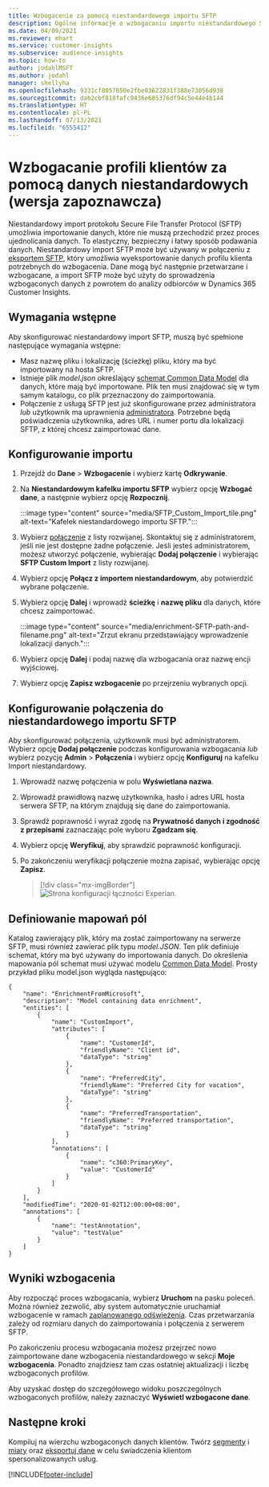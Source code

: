 ```yaml
---
title: Wzbogacenie za pomocą niestandardowego importu SFTP
description: Ogólne informacje o wzbogacaniu importu niestandardowego SFTP.
ms.date: 04/09/2021
ms.reviewer: mhart
ms.service: customer-insights
ms.subservice: audience-insights
ms.topic: how-to
author: jodahlMSFT
ms.author: jodahl
manager: shellyha
ms.openlocfilehash: 9331cf8057850e2fbe03622831f388e73056d938
ms.sourcegitcommit: dab2cbf818fafc9436e685376df94c5e44e4b144
ms.translationtype: HT
ms.contentlocale: pl-PL
ms.lasthandoff: 07/13/2021
ms.locfileid: "6555412"
---
```

# <a name="enrich-customer-profiles-with-custom-data-preview"></a>Wzbogacanie profili klientów za pomocą danych niestandardowych (wersja zapoznawcza)

Niestandardowy import protokołu Secure File Transfer Protocol (SFTP) umożliwia importowanie danych, które nie muszą przechodzić przez proces ujednolicania danych. To elastyczny, bezpieczny i łatwy sposób podawania danych. Niestandardowy import SFTP może być używany w połączeniu z [eksportem SFTP](export-sftp.md), który umożliwia wyeksportowanie danych profilu klienta potrzebnych do wzbogacenia. Dane mogą być następnie przetwarzane i wzbogacane, a import SFTP może być użyty do sprowadzenia wzbogaconych danych z powrotem do analizy odbiorców w Dynamics 365 Customer Insights.

## <a name="prerequisites"></a>Wymagania wstępne

Aby skonfigurować niestandardowy import SFTP, muszą być spełnione następujące wymagania wstępne:

- Masz nazwę pliku i lokalizację (ścieżkę) pliku, który ma być importowany na hosta SFTP.
- Istnieje plik *model.json* określający [schemat Common Data Model](/common-data-model/) dla danych, które mają być importowane. Plik ten musi znajdować się w tym samym katalogu, co plik przeznaczony do zaimportowania.
- Połączenie z usługą SFTP jest już skonfigurowane przez administratora *lub* użytkownik ma uprawnienia [administratora](permissions.md#administrator). Potrzebne będą poświadczenia użytkownika, adres URL i numer portu dla lokalizacji SFTP, z której chcesz zaimportować dane.


## <a name="configure-the-import"></a>Konfigurowanie importu

1. Przejdź do **Dane** > **Wzbogacenie** i wybierz kartę **Odkrywanie**.

1. Na **Niestandardowym kafelku importu SFTP** wybierz opcję **Wzbogać dane**, a następnie wybierz opcję **Rozpocznij**.

   :::image type="content" source="media/SFTP_Custom_Import_tile.png" alt-text="Kafelek niestandardowego importu SFTP.":::

1. Wybierz [połączenie](connections.md) z listy rozwijanej. Skontaktuj się z administratorem, jeśli nie jest dostępne żadne połączenie. Jeśli jesteś administratorem, możesz utworzyć połączenie, wybierając **Dodaj połączenie** i wybierając **SFTP Custom Import** z listy rozwijanej.

1. Wybierz opcję **Połącz z importem niestandardowym**, aby potwierdzić wybrane połączenie.

1.  Wybierz opcję **Dalej** i wprowadź **ścieżkę** i **nazwę pliku** dla danych, które chcesz zaimportować.

    :::image type="content" source="media/enrichment-SFTP-path-and-filename.png" alt-text="Zrzut ekranu przedstawiający wprowadzenie lokalizacji danych.":::

1. Wybierz opcję **Dalej** i podaj nazwę dla wzbogacania oraz nazwę encji wyjściowej. 

1. Wybierz opcję **Zapisz wzbogacenie** po przejrzeniu wybranych opcji.

## <a name="configure-the-connection-for-sftp-custom-import"></a>Konfigurowanie połączenia do niestandardowego importu SFTP 

Aby skonfigurować połączenia, użytkownik musi być administratorem. Wybierz opcję **Dodaj połączenie** podczas konfigurowania wzbogacania *lub* wybierz pozycję **Admin** > **Połączenia** i wybierz opcję **Konfiguruj** na kafelku Import niestandardowy.

1. Wprowadź nazwę połączenia w polu **Wyświetlana nazwa**.

1. Wprowadź prawidłową nazwę użytkownika, hasło i adres URL hosta serwera SFTP, na którym znajdują się dane do zaimportowania.

1. Sprawdź poprawność i wyraź zgodę na **Prywatność danych i zgodność z przepisami** zaznaczając pole wyboru **Zgadzam się**.

1. Wybierz opcję **Weryfikuj**, aby sprawdzić poprawność konfiguracji.

1. Po zakończeniu weryfikacji połączenie można zapisać, wybierając opcję **Zapisz**.

   > [!div class="mx-imgBorder"]
   > ![Strona konfiguracji łączności Experian.](media/enrichment-SFTP-connection.png "Strona konfiguracji łączności Experian")


## <a name="defining-field-mappings"></a>Definiowanie mapowań pól 

Katalog zawierający plik, który ma zostać zaimportowany na serwerze SFTP, musi również zawierać plik typu *model.JSON*. Ten plik definiuje schemat, który ma być używany do importowania danych. Do określenia mapowania pól schemat musi używać modelu [Common Data Model](/common-data-model/). Prosty przykład pliku model.json wygląda następująco:

```
{
    "name": "EnrichmentFromMicrosoft",
    "description": "Model containing data enrichment",
    "entities": [
        {
            "name": "CustomImport",
            "attributes": [
                {
                    "name": "CustomerId",
                    "friendlyName": "Client id",
                    "dataType": "string"
                },
                {
                    "name": "PreferredCity",
                    "friendlyName": "Preferred City for vacation",
                    "dataType": "string"
                },
                {
                    "name": "PreferredTransportation",
                    "friendlyName": "Preferred transportation",
                    "dataType": "string"
                }
            ],
            "annotations": [
                {
                    "name": "c360:PrimaryKey",
                    "value": "CustomerId"
                }
            ]
        }
    ],
    "modifiedTime": "2020-01-02T12:00:00+08:00",
    "annotations": [
        {
            "name": "testAnnotation",
            "value": "testValue"
        }
    ]
}
```

## <a name="enrichment-results"></a>Wyniki wzbogacenia

Aby rozpocząć proces wzbogacania, wybierz **Uruchom** na pasku poleceń. Można również zezwolić, aby system automatycznie uruchamiał wzbogacenie w ramach [zaplanowanego odświeżenia](system.md#schedule-tab). Czas przetwarzania zależy od rozmiaru danych do zaimportowania i połączenia z serwerem SFTP.

Po zakończeniu procesu wzbogacania możesz przejrzeć nowo zaimportowane dane wzbogacenia niestandardowego w sekcji **Moje wzbogacenia**. Ponadto znajdziesz tam czas ostatniej aktualizacji i liczbę wzbogaconych profilów.

Aby uzyskać dostęp do szczegółowego widoku poszczególnych wzbogaconych profilów, należy zaznaczyć **Wyświetl wzbogacone dane**.

## <a name="next-steps"></a>Następne kroki

Kompiluj na wierzchu wzbogaconych danych klientów. Twórz [segmenty](segments.md) i [miary](measures.md) oraz [eksportuj dane](export-destinations.md) w celu świadczenia klientom spersonalizowanych usług.

[!INCLUDE[footer-include](../includes/footer-banner.md)]
